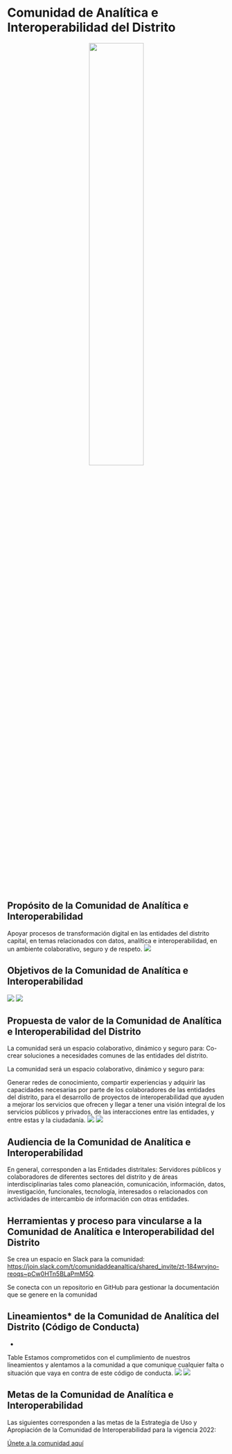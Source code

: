 # Comunidad de Analítica e Interoperabilidad del Distrito
<div style="text-align:center">
    <img src='imagenes/logo-bogota.jpg' style="width:50%;text-align:center;" />
</div>

## Propósito de la Comunidad de Analítica e Interoperabilidad
Apoyar procesos de transformación digital en las entidades del distrito capital, en temas relacionados con datos, analítica e interoperabilidad, en un ambiente colaborativo, seguro y de respeto.
<img src='imagenes/proposito-comunidad.png' />

## Objetivos de la Comunidad de Analítica e Interoperabilidad
<img src='imagenes/objetivo-comunidad-1.png' />
<img src='imagenes/objetivo-comunidad-2.png' />

## Propuesta de valor de la Comunidad de Analítica e Interoperabilidad del Distrito
La comunidad será un espacio colaborativo, dinámico y seguro para:
Co-crear soluciones a necesidades comunes de las entidades del distrito.

La comunidad será un espacio colaborativo, dinámico y seguro para:

Generar redes de conocimiento, compartir experiencias y adquirir las capacidades necesarias por parte de los colaboradores de las entidades del distrito, para el desarrollo de proyectos de interoperabilidad que ayuden a mejorar los servicios que ofrecen y llegar a tener una visión integral de los servicios públicos y privados, de las interacciones entre las entidades, y entre estas y la ciudadanía.
<img src='imagenes/valor-1.png' />
<img src='imagenes/valor-2.png' />

## Audiencia de la Comunidad de Analítica e Interoperabilidad
En general, corresponden a las Entidades distritales: Servidores públicos y colaboradores de diferentes sectores del distrito y de áreas interdisciplinarias tales como planeación, comunicación, información, datos, investigación, funcionales, tecnología, interesados o relacionados con actividades de intercambio de información con otras entidades.
## Herramientas y proceso para vincularse a la Comunidad de Analítica e Interoperabilidad del Distrito 
Se crea un espacio en Slack para la comunidad:
https://join.slack.com/t/comunidaddeanaltica/shared_invite/zt-184wrvjno-reoqs~pCw0HTn5BLaPmM5Q.

Se conecta con un repositorio en GitHub para gestionar la documentación que se genere en la comunidad

## Lineamientos* de la Comunidad de Analítica del Distrito (Código de Conducta)
-
Table
Estamos comprometidos con el cumplimiento de nuestros lineamientos y alentamos a la comunidad a que comunique cualquier falta o situación que vaya en contra de este código de conducta.
<img src='imagenes/lineamientos-1.png' />
<img src='imagenes/lineamientos-2.png' />

## Metas de la Comunidad de Analítica e Interoperabilidad 
Las siguientes corresponden a las metas de la Estrategia de Uso y Apropiación de la Comunidad de Interoperabilidad para la vigencia 2022:

[Únete a la comunidad aquí](https://join.slack.com/t/comunidaddeanaltica/shared_invite/zt-184wrvjno-reoqs~pCw0HTn5BLaPmM5Q)